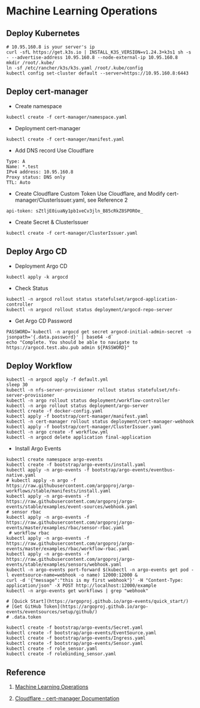 # Machine Learning Operations

## Deploy Kubernetes

```shell
# 10.95.160.8 is your server's ip
curl -sfL https://get.k3s.io | INSTALL_K3S_VERSION=v1.24.3+k3s1 sh -s - --advertise-address 10.95.160.8 --node-external-ip 10.95.160.8
mkdir /root/.kube/
ln -sf /etc/rancher/k3s/k3s.yaml /root/.kube/config
kubectl config set-cluster default --server=https://10.95.160.8:6443
```

## Deploy cert-manager

- Create namespace

```shell
kubectl create -f cert-manager/namespace.yaml
```

- Deployment cert-manager

```shell
kubectl create -f cert-manager/manifest.yaml
```

- Add DNS record Use Cloudflare

```text
Type: A
Name: *.test
IPv4 address: 10.95.160.8
Proxy status: DNS only
TTL: Auto
```

- Create Cloudflare Custom Token Use Cloudflare, and Modify cert-manager/ClusterIssuer.yaml, see Reference 2

```text
api-token: sZtljE0iuaNy1pb1veCv3jln_B85cRkZ8SPOROe_
```

- Create Secret & ClusterIssuer

```shell
kubectl create -f cert-manager/ClusterIssuer.yaml
```

## Deploy Argo CD

- Deployment Argo CD

```shell
kubectl apply -k argocd
```

- Check Status

```shell
kubectl -n argocd rollout status statefulset/argocd-application-controller
kubectl -n argocd rollout status deployment/argocd-repo-server
```

- Get Argo CD Password

```shell
PASSWORD=`kubectl -n argocd get secret argocd-initial-admin-secret -o jsonpath='{.data.password}' | base64 -d`
echo "Complete. You should be able to navigate to https://argocd.test.abu.pub admin ${PASSWORD}"
```

## Deploy Workflow

```shell
kubectl -n argocd apply -f default.yml
sleep 30
kubectl -n nfs-server-provisioner rollout status statefulset/nfs-server-provisioner
kubectl -n argo rollout status deployment/workflow-controller
kubectl -n argo rollout status deployment/argo-server
kubectl create -f docker-config.yaml
kubectl apply -f bootstrap/cert-manager/manifest.yaml
kubectl -n cert-manager rollout status deployment/cert-manager-webhook
kubectl apply -f bootstrap/cert-manager/ClusterIssuer.yaml
kubectl -n argo create -f workflow.yml
kubectl -n argocd delete application final-application
```

- Install Argo Events

```shell
kubectl create namespace argo-events
kubectl create -f bootstrap/argo-events/install.yaml
kubectl apply -n argo-events -f bootstrap/argo-events/eventbus-native.yaml
# kubectl apply -n argo -f https://raw.githubusercontent.com/argoproj/argo-workflows/stable/manifests/install.yaml
kubectl apply -n argo-events -f https://raw.githubusercontent.com/argoproj/argo-events/stable/examples/event-sources/webhook.yaml
# sensor rbac
kubectl apply -n argo-events -f https://raw.githubusercontent.com/argoproj/argo-events/master/examples/rbac/sensor-rbac.yaml
 # workflow rbac
kubectl apply -n argo-events -f https://raw.githubusercontent.com/argoproj/argo-events/master/examples/rbac/workflow-rbac.yaml
kubectl apply -n argo-events -f https://raw.githubusercontent.com/argoproj/argo-events/stable/examples/sensors/webhook.yaml
kubectl -n argo-events port-forward $(kubectl -n argo-events get pod -l eventsource-name=webhook -o name) 12000:12000 &
curl -d '{"message":"this is my first webhook"}' -H "Content-Type: application/json" -X POST http://localhost:12000/example
kubectl -n argo-events get workflows | grep "webhook"

# [Quick Start](https://argoproj.github.io/argo-events/quick_start/)
# [Get GitHub Token](https://argoproj.github.io/argo-events/eventsources/setup/github/)
# .data.token

kubectl create -f bootstrap/argo-events/Secret.yaml
kubectl create -f bootstrap/argo-events/EventSource.yaml
kubectl create -f bootstrap/argo-events/Ingress.yaml
kubectl create -f bootstrap/argo-events/Sensor.yaml
kubectl create -f role_sensor.yaml
kubectl create -f rolebinding_sensor.yaml
```

## Reference

1. [Machine Learning Operations](https://ml-ops.org/)

2. [Cloudflare - cert-manager Documentation](https://cert-manager.io/docs/configuration/acme/dns01/cloudflare/)
